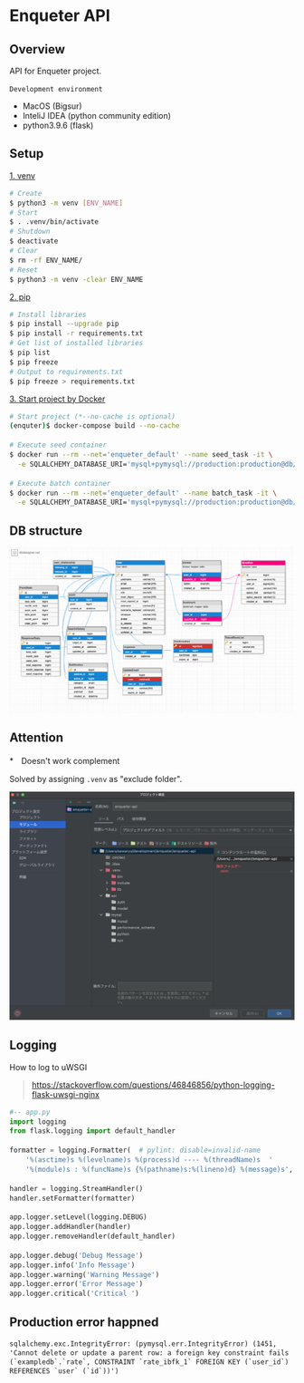 # Enqueter API

## Overview
API for Enqueter project.

`Development environment`
* MacOS (Bigsur)
* InteliJ IDEA (python community edition)
* python3.9.6 (flask)

## Setup
<u>1. venv</u>
```bash
# Create
$ python3 -m venv [ENV_NAME]
# Start
$ . .venv/bin/activate
# Shutdown
$ deactivate
# Clear
$ rm -rf ENV_NAME/
# Reset
$ python3 -m venv -clear ENV_NAME
```

<u>2. pip</u>
```bash
# Install libraries
$ pip install --upgrade pip
$ pip install -r requirements.txt
# Get list of installed libraries
$ pip list
$ pip freeze
# Output to requirements.txt
$ pip freeze > requirements.txt
```
<u>3. Start project by Docker</u>
```bash
# Start project (*--no-cache is optional)
(enquter)$ docker-compose build --no-cache

# Execute seed container 
$ docker run --rm --net='enqueter_default' --name seed_task -it \
  -e SQLALCHEMY_DATABASE_URI='mysql+pymysql://production:production@db/production?charset=utf8mb4' enqueter_api sh shell/seed.sh

# Execute batch container
$ docker run --rm --net='enqueter_default' --name batch_task -it \
  -e SQLALCHEMY_DATABASE_URI='mysql+pymysql://production:production@db/production?charset=utf8mb4' enqueter_api sh shell/batch.sh
```

## DB structure
![image](images/db-structure.png)


## Attention
*　Doesn't work complement

Solved by assigning `.venv` as "exclude folder".

![image](images/import-problem.png)

## Logging

How to log to uWSGI

> https://stackoverflow.com/questions/46846856/python-logging-flask-uwsgi-nginx

```python
#-- app.py
import logging
from flask.logging import default_handler

formatter = logging.Formatter(  # pylint: disable=invalid-name
    '%(asctime)s %(levelname)s %(process)d ---- %(threadName)s  '
    '%(module)s : %(funcName)s {%(pathname)s:%(lineno)d} %(message)s','%Y-%m-%dT%H:%M:%SZ')

handler = logging.StreamHandler()
handler.setFormatter(formatter)

app.logger.setLevel(logging.DEBUG)
app.logger.addHandler(handler)
app.logger.removeHandler(default_handler)

app.logger.debug('Debug Message')
app.logger.info('Info Message')
app.logger.warning('Warning Message')
app.logger.error('Error Message')
app.logger.critical('Critical ')
```

## Production error happned

```log
sqlalchemy.exc.IntegrityError: (pymysql.err.IntegrityError) (1451, 'Cannot delete or update a parent row: a foreign key constraint fails (`exampledb`.`rate`, CONSTRAINT `rate_ibfk_1` FOREIGN KEY (`user_id`) REFERENCES `user` (`id`))')
```
